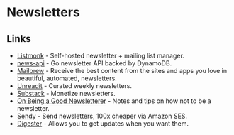 # Newsletters

## Links

- [Listmonk](https://listmonk.app/) - Self-hosted newsletter + mailing list manager.
- [news-api](https://github.com/tj/news-api) - Go newsletter API backed by DynamoDB.
- [Mailbrew](https://mailbrew.com/) - Receive the best content from the sites and apps you love in beautiful, automated, newsletters.
- [Unreadit](https://unreadit.com/) - Curated weekly newsletters.
- [Substack](https://substack.com/) - Monetize newsletters.
- [On Being a Good Newsletterer](https://craigmod.com/essays/on_writing_good_newsletters/) - Notes and tips on how not to be a newsletter.
- [Sendy](https://sendy.co/) - Send newsletters, 100x cheaper via Amazon SES.
- [Digester](https://digester.app/) - Allows you to get updates when you want them.
